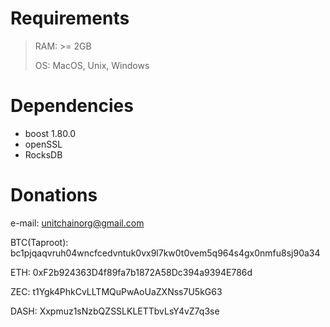 # Requirements

> RAM: >= 2GB 
>
> OS: MacOS, Unix, Windows

# Dependencies 

* boost 1.80.0
* openSSL
* RocksDB

# Donations
e-mail: unitchainorg@gmail.com

BTC(Taproot): bc1pjqaqvruh04wncfcedvntuk0vx9l7kw0t0vem5q964s4gx0nmfu8sj90a34

ETH: 0xF2b924363D4f89fa7b1872A58Dc394a9394E786d

ZEC: t1Ygk4PhkCvLLTMQuPwAoUaZXNss7U5kG63

DASH: Xxpmuz1sNzbQZSSLKLETTbvLsY4vZ7q3se
